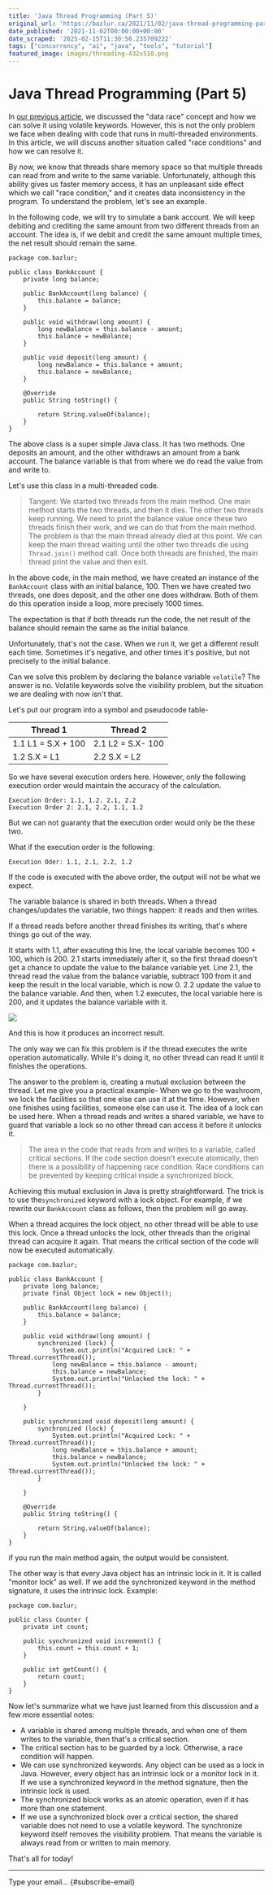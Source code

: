 ```yaml
---
title: 'Java Thread Programming (Part 5)'
original_url: 'https://bazlur.ca/2021/11/02/java-thread-programming-part-5/'
date_published: '2021-11-02T00:00:00+00:00'
date_scraped: '2025-02-15T11:30:56.235709222'
tags: ["concurrency", "ai", "java", "tools", "tutorial"]
featured_image: images/threading-432x510.png
---
```


Java Thread Programming (Part 5)
================================

In [our previous article](https://foojay.io/today/java-thread-programming-part-4/), we discussed the "data race" concept and how we can solve it using volatile keywords. However, this is not the only problem we face when dealing with code that runs in multi-threaded environments. In this article, we will discuss another situation called "race conditions" and how we can resolve it.

By now, we know that threads share memory space so that multiple threads can read from and write to the same variable. Unfortunately, although this ability gives us faster memory access, it has an unpleasant side effect which we call "race condition," and it creates data inconsistency in the program. To understand the problem, let's see an example.

In the following code, we will try to simulate a bank account. We will keep debiting and crediting the same amount from two different threads from an account. The idea is, if we debit and credit the same amount multiple times, the net result should remain the same.

```
package com.bazlur;

public class BankAccount {
    private long balance;

    public BankAccount(long balance) {
        this.balance = balance;
    }

    public void withdraw(long amount) {
        long newBalance = this.balance - amount;
        this.balance = newBalance;
    }

    public void deposit(long amount) {
        long newBalance = this.balance + amount;
        this.balance = newBalance;
    }

    @Override
    public String toString() {

        return String.valueOf(balance);
    }
}
```

The above class is a super simple Java class. It has two methods. One deposits an amount, and the other withdraws an amount from a bank account. The balance variable is that from where we do read the value from and write to.

Let's use this class in a multi-threaded code.
> Tangent: We started two threads from the main method. One main method starts the two threads, and then it dies. The other two threads keep running. We need to print the balance value once these two threads finish their work, and we can do that from the main method. The problem is that the main thread already died at this point. We can keep the main thread waiting until the other two threads die using `Thread.join()` method call. Once both threads are finished, the main thread print the value and then exit.

In the above code, in the main method, we have created an instance of the `BankAccount` class with an initial balance, 100. Then we have created two threads, one does deposit, and the other one does withdraw. Both of them do this operation inside a loop, more precisely 1000 times.

The expectation is that if both threads run the code, the net result of the balance should remain the same as the initial balance.

Unfortunately, that's not the case. When we run it, we get a different result each time. Sometimes it's negative, and other times it's positive, but not precisely to the initial balance.

Can we solve this problem by declaring the balance variable `volatile`? The answer is no. Volatile keywords solve the visibility problem, but the situation we are dealing with now isn't that.

Let's put our program into a symbol and pseudocode table-

|      Thread 1      |     Thread 2      |
|--------------------|-------------------|
| 1.1 L1 = S.X + 100 | 2.1 L2 = S.X- 100 |
| 1.2 S.X = L1       | 2.2 S.X = L2      |

So we have several execution orders here. However, only the following execution order would maintain the accuracy of the calculation.

```
Execution Order: 1.1, 1.2. 2.1, 2.2
Execution Order 2: 2.1, 2.2, 1.1, 1.2
```

But we can not guaranty that the execution order would only be the these two.

What if the execution order is the following:

```
Execution Oder: 1.1, 2.1, 2.2, 1.2
```

If the code is executed with the above order, the output will not be what we expect.

The variable balance is shared in both threads. When a thread changes/updates the variable, two things happen: it reads and then writes.

If a thread reads before another thread finishes its writing, that's where things go out of the way.

It starts with 1.1, after exacuting this line, the local variable becomes 100 + 100, which is 200. 2.1 starts immediately after it, so the first thread doesn't get a chance to update the value to the balance variable yet. Line 2.1, the thread read the value from the balance variable, subtract 100 from it and keep the result in the local variable, which is now 0. 2.2 update the value to the balance variable. And then, when 1.2 executes, the local variable here is 200, and it updates the balance variable with it.

![](images/threading-432x510.png)

And this is how it produces an incorrect result.

The only way we can fix this problem is if the thread executes the write operation automatically. While it's doing it, no other thread can read it until it finishes the operations.

The answer to the problem is, creating a mutual exclusion between the thread. Let me give you a practical example- When we go to the washroom, we lock the facilities so that one else can use it at the time. However, when one finishes using facilities, someone else can use it. The idea of a lock can be used here. When a thread reads and writes a shared variable, we have to guard that variable a lock so no other thread can access it before it unlocks it.
> The area in the code that reads from and writes to a variable, called critical sections. If the code section doesn't execute atomically, then there is a possibility of happening race condition. Race conditions can be prevented by keeping critical inside a synchronized block.

Achieving this mutual exclusion in Java is pretty straightforward. The trick is to use the`synchronized` keyword with a lock object. For example, if we rewrite our `BankAccount` class as follows, then the problem will go away.

When a thread acquires the lock object, no other thread will be able to use this lock. Once a thread unlocks the lock, other threads than the original thread can acquire it again. That means the critical section of the code will now be executed automatically.

```
package com.bazlur;

public class BankAccount {
    private long balance;
    private final Object lock = new Object();

    public BankAccount(long balance) {
        this.balance = balance;
    }

    public void withdraw(long amount) {
        synchronized (lock) {
            System.out.println("Acquired Lock: " + Thread.currentThread());
            long newBalance = this.balance - amount;
            this.balance = newBalance;
            System.out.println("Unlocked the lock: " + Thread.currentThread());
        }

    }

    public synchronized void deposit(long amount) {
        synchronized (lock) {
            System.out.println("Acquired Lock: " + Thread.currentThread());
            long newBalance = this.balance + amount;
            this.balance = newBalance;
            System.out.println("Unlocked the lock: " + Thread.currentThread());
        }

    }

    @Override
    public String toString() {

        return String.valueOf(balance);
    }
}
```

if you run the main method again, the output would be consistent.

The other way is that every Java object has an intrinsic lock in it. It is called "monitor lock" as well. If we add the synchronized keyword in the method signature, it uses the intrinsic lock. Example:

```
package com.bazlur;

public class Counter {
    private int count;

    public synchronized void increment() {
        this.count = this.count + 1;
    }

    public int getCount() {
        return count;
    }
}
```

Now let's summarize what we have just learned from this discussion and a few more essential notes:

* A variable is shared among multiple threads, and when one of them writes to the variable, then that's a critical section.
* The critical section has to be guarded by a lock. Otherwise, a race condition will happen.
* We can use synchronized keywords. Any object can be used as a lock in Java. However, every object has an intrinsic lock or a monitor lock in it. If we use a synchronized keyword in the method signature, then the intrinsic lock is used.
* The synchronized block works as an atomic operation, even if it has more than one statement.
* If we use a synchronized block over a critical section, the shared variable does not need to use a volatile keyword. The synchronize keyword itself removes the visibility problem. That means the variable is always read from or written to main memory.

That's all for today!  

*** ** * ** ***

Type your email... {#subscribe-email}
